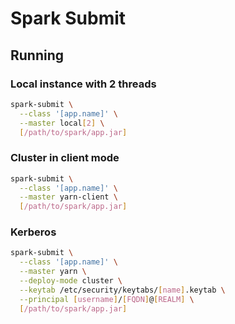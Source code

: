 # Spark Submit

## Running

### Local instance with 2 threads

```sh
spark-submit \
  --class '[app.name]' \
  --master local[2] \
  [/path/to/spark/app.jar]
```

### Cluster in client mode

```sh
spark-submit \
  --class '[app.name]' \
  --master yarn-client \
  [/path/to/spark/app.jar]
```

### Kerberos

```sh
spark-submit \
  --class '[app.name]' \
  --master yarn \
  --deploy-mode cluster \
  --keytab /etc/security/keytabs/[name].keytab \
  --principal [username]/[FQDN]@[REALM] \
  [/path/to/spark/app.jar]
```
